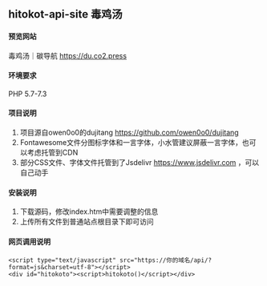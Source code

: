 ## hitokot-api-site 毒鸡汤

#### 预览网站
<a herf="https://du.co2.press" target="_blank">毒鸡汤｜碳导航</a> https://du.co2.press

#### 环境要求
PHP 5.7-7.3

#### 项目说明
1. 项目源自owen0o0的<a herf="https://github.com/owen0o0/dujitang" target="_blank">dujitang</a> https://github.com/owen0o0/dujitang
2. Fontawesome文件分图标字体和一言字体，小水管建议屏蔽一言字体，也可以考虑托管到CDN
3. 部分CSS文件、字体文件托管到了<a herf="https://www.jsdelivr.com" target="_blank">Jsdelivr</a> https://www.jsdelivr.com ，可以自己动手

#### 安装说明
1. 下载源码，修改index.htm中需要调整的信息
2. 上传所有文件到普通站点根目录下即可访问

#### 网页调用说明

```
<script type="text/javascript" src="https://你的域名/api/?format=js&charset=utf-8"></script>
<div id="hitokoto"><script>hitokoto()</script></div>
```

